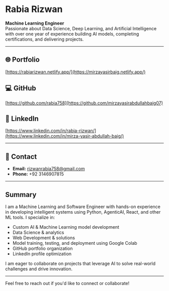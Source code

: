 # Rabia Rizwan

**Machine Learning Engineer**  
Passionate about Data Science, Deep Learning, and Artificial Intelligence with over one year of experience building AI models, completing certifications, and delivering projects.

---

## 🌐 Portfolio  
[https://rabiarizwan.netlify.app/](https://mirzayasirbaig.netlify.app/)

## 💻 GitHub  
[https://github.com/rabia758](https://github.com/mirzayasirabdullahbaig07)

## 🔗 LinkedIn  
[https://www.linkedin.com/in/rabia-rizwan/](https://www.linkedin.com/in/mirza-yasir-abdullah-baig/)

---

## 📧 Contact

- **Email:** rizwanrabia758@gmail.com 
- **Phone:** +92 3146907815

---

## Summary

I am a Machine Learning and Software Engineer with hands-on experience in developing intelligent systems using Python, AgenticAI, React, and other ML tools. I specialize in:

- Custom AI & Machine Learning model development  
- Data Science & analytics  
- Web Development & solutions  
- Model training, testing, and deployment using Google Colab  
- GitHub portfolio organization  
- LinkedIn profile optimization  

I am eager to collaborate on projects that leverage AI to solve real-world challenges and drive innovation.

---

Feel free to reach out if you'd like to connect or collaborate!

